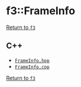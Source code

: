 # f3::FrameInfo

[Return to `f3`](/docs/f3.md)

## C++

- [`FrameInfo.hpp`](/c++/include/FrameInfo.hpp)
- [`FrameInfo.cpp`](/c++/source/FrameInfo.cpp)

[Return to `f3`](/docs/f3.md)